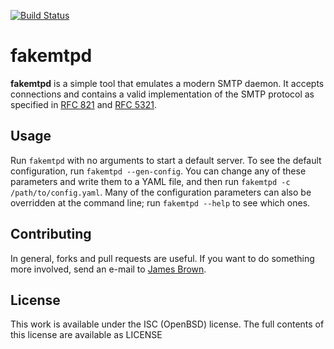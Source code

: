 [![Build Status](https://travis-ci.org/Roguelazer/fakemtpd.png)](https://travis-ci.org/Roguelazer/fakemtpd)

fakemtpd
========

**fakemtpd** is a simple tool that emulates a modern SMTP daemon. It accepts
connections and contains a valid implementation of the SMTP protocol as specified
in [RFC 821](http://tools.ietf.org/html/rfc821) and
[RFC 5321](http://tools.ietf.org/html/rfc5321).

Usage
-----
Run `fakemtpd` with no arguments to start a default server. To see the default
configuration, run `fakemtpd --gen-config`. You can change any of these parameters
and write them to a YAML file, and then run `fakemtpd -c /path/to/config.yaml`. Many
of the configuration parameters can also be overridden at the command line;
run `fakemtpd --help` to see which ones.

Contributing
------------
In general, forks and pull requests are useful. If you want to do something more
involved, send an e-mail to [James Brown](mailto:Roguelazer@gmail.com).

License
-------
This work is available under the ISC (OpenBSD) license. The full contents of this
license are available as LICENSE
